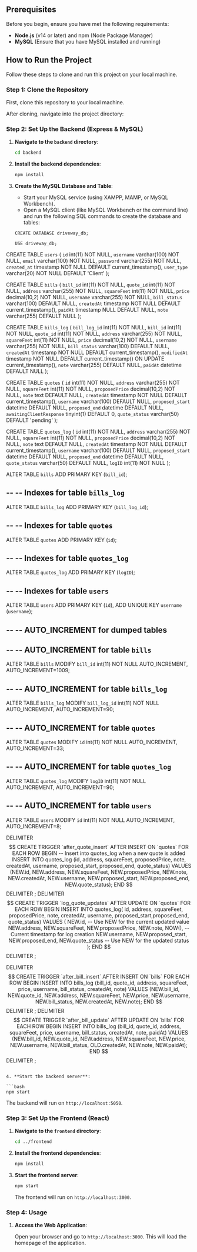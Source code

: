 

## Prerequisites

Before you begin, ensure you have met the following requirements:
- **Node.js** (v14 or later) and npm (Node Package Manager)
- **MySQL** (Ensure that you have MySQL installed and running)

## How to Run the Project

Follow these steps to clone and run this project on your local machine.

### Step 1: Clone the Repository

First, clone this repository to your local machine.

 
After cloning, navigate into the project directory:


### Step 2: Set Up the Backend (Express & MySQL)

1. **Navigate to the `backend` directory**:

   ```bash
   cd backend
   ```

2. **Install the backend dependencies**:

   ```bash
   npm install
   ```

3. **Create the MySQL Database and Table**:

   - Start your MySQL service (using XAMPP, MAMP, or MySQL Workbench).
   - Open a MySQL client (like MySQL Workbench or the command line) and run the following SQL commands to create the database and tables:

   ```
   CREATE DATABASE driveway_db;

   USE driveway_db;

CREATE TABLE `users` (
  `id` int(11) NOT NULL,
  `username` varchar(100) NOT NULL,
  `email` varchar(100) NOT NULL,
  `password` varchar(255) NOT NULL,
  `created_at` timestamp NOT NULL DEFAULT current_timestamp(),
  `user_type` varchar(20) NOT NULL DEFAULT 'Client'
);


   CREATE TABLE `bills` (
  `bill_id` int(11) NOT NULL,
  `quote_id` int(11) NOT NULL,
  `address` varchar(255) NOT NULL,
  `squareFeet` int(11) NOT NULL,
  `price` decimal(10,2) NOT NULL,
  `username` varchar(255) NOT NULL,
  `bill_status` varchar(100) DEFAULT NULL,
  `createdAt` timestamp NOT NULL DEFAULT current_timestamp(),
  `paidAt` timestamp NULL DEFAULT NULL,
  `note` varchar(255) DEFAULT NULL
); 


CREATE TABLE `bills_log` (
  `bill_log_id` int(11) NOT NULL,
  `bill_id` int(11) NOT NULL,
  `quote_id` int(11) NOT NULL,
  `address` varchar(255) NOT NULL,
  `squareFeet` int(11) NOT NULL,
  `price` decimal(10,2) NOT NULL,
  `username` varchar(255) NOT NULL,
  `bill_status` varchar(100) DEFAULT NULL,
  `createdAt` timestamp NOT NULL DEFAULT current_timestamp(),
  `modifiedAt` timestamp NOT NULL DEFAULT current_timestamp() ON UPDATE current_timestamp(),
  `note` varchar(255) DEFAULT NULL,
  `paidAt` datetime DEFAULT NULL
);

CREATE TABLE `quotes` (
  `id` int(11) NOT NULL,
  `address` varchar(255) NOT NULL,
  `squareFeet` int(11) NOT NULL,
  `proposedPrice` decimal(10,2) NOT NULL,
  `note` text DEFAULT NULL,
  `createdAt` timestamp NOT NULL DEFAULT current_timestamp(),
  `username` varchar(100) DEFAULT NULL,
  `proposed_start` datetime DEFAULT NULL,
  `proposed_end` datetime DEFAULT NULL,
  `awaitingClientResponse` tinyint(1) DEFAULT 0,
  `quote_status` varchar(50) DEFAULT 'pending'
);


CREATE TABLE `quotes_log` (
  `id` int(11) NOT NULL,
  `address` varchar(255) NOT NULL,
  `squareFeet` int(11) NOT NULL,
  `proposedPrice` decimal(10,2) NOT NULL,
  `note` text DEFAULT NULL,
  `createdAt` timestamp NOT NULL DEFAULT current_timestamp(),
  `username` varchar(100) DEFAULT NULL,
  `proposed_start` datetime DEFAULT NULL,
  `proposed_end` datetime DEFAULT NULL,
  `quote_status` varchar(50) DEFAULT NULL,
  `logID` int(11) NOT NULL
); 


ALTER TABLE `bills`
  ADD PRIMARY KEY (`bill_id`);

--
-- Indexes for table `bills_log`
--
ALTER TABLE `bills_log`
  ADD PRIMARY KEY (`bill_log_id`);

--
-- Indexes for table `quotes`
--
ALTER TABLE `quotes`
  ADD PRIMARY KEY (`id`);

--
-- Indexes for table `quotes_log`
--
ALTER TABLE `quotes_log`
  ADD PRIMARY KEY (`logID`);

--
-- Indexes for table `users`
--
ALTER TABLE `users`
  ADD PRIMARY KEY (`id`),
  ADD UNIQUE KEY `username` (`username`);

--
-- AUTO_INCREMENT for dumped tables
--

--
-- AUTO_INCREMENT for table `bills`
--
ALTER TABLE `bills`
  MODIFY `bill_id` int(11) NOT NULL AUTO_INCREMENT, AUTO_INCREMENT=1009;

--
-- AUTO_INCREMENT for table `bills_log`
--
ALTER TABLE `bills_log`
  MODIFY `bill_log_id` int(11) NOT NULL AUTO_INCREMENT, AUTO_INCREMENT=90;

--
-- AUTO_INCREMENT for table `quotes`
--
ALTER TABLE `quotes`
  MODIFY `id` int(11) NOT NULL AUTO_INCREMENT, AUTO_INCREMENT=33;

--
-- AUTO_INCREMENT for table `quotes_log`
--
ALTER TABLE `quotes_log`
  MODIFY `logID` int(11) NOT NULL AUTO_INCREMENT, AUTO_INCREMENT=90;

--
-- AUTO_INCREMENT for table `users`
--
ALTER TABLE `users`
  MODIFY `id` int(11) NOT NULL AUTO_INCREMENT, AUTO_INCREMENT=8;




DELIMITER $$
CREATE TRIGGER `after_quote_insert` AFTER INSERT ON `quotes` FOR EACH ROW BEGIN
    -- Insert into quotes_log when a new quote is added
    INSERT INTO quotes_log (id, address, squareFeet, proposedPrice, note, createdAt, username, proposed_start, proposed_end, quote_status)
    VALUES (NEW.id, NEW.address, NEW.squareFeet, NEW.proposedPrice, NEW.note, NEW.createdAt, NEW.username, NEW.proposed_start, NEW.proposed_end, NEW.quote_status);
END
$$
DELIMITER ;
DELIMITER $$
CREATE TRIGGER `log_quote_updates` AFTER UPDATE ON `quotes` FOR EACH ROW BEGIN
  INSERT INTO quotes_log( id, address, squareFeet, proposedPrice, note, createdAt, username, proposed_start,proposed_end, quote_status)
  VALUES (
    NEW.id, -- Use NEW for the current updated value
    NEW.address, 
    NEW.squareFeet, 
    NEW.proposedPrice, 
    NEW.note, 
    NOW(), -- Current timestamp for log creation
    NEW.username, 
    NEW.proposed_start, 
    NEW.proposed_end, 
    NEW.quote_status -- Use NEW for the updated status
  );
END
$$
DELIMITER ;


DELIMITER $$
CREATE TRIGGER `after_bill_insert` AFTER INSERT ON `bills` FOR EACH ROW BEGIN
  INSERT INTO bills_log (bill_id, quote_id, address, squareFeet, price, username, bill_status, createdAt, note)
  VALUES (NEW.bill_id, NEW.quote_id, NEW.address, NEW.squareFeet, NEW.price, NEW.username, NEW.bill_status, NEW.createdAt, NEW.note);
END
$$
DELIMITER ;
DELIMITER $$
CREATE TRIGGER `after_bill_update` AFTER UPDATE ON `bills` FOR EACH ROW BEGIN
  INSERT INTO bills_log (bill_id, quote_id, address, squareFeet, price, username, bill_status, createdAt, note, paidAt)
  VALUES (NEW.bill_id, NEW.quote_id, NEW.address, NEW.squareFeet, NEW.price, NEW.username, NEW.bill_status, OLD.createdAt, NEW.note, NEW.paidAt);
END
$$
DELIMITER ;
   ```

4. **Start the backend server**:

   ```bash
   npm start
   ```

   The backend will run on `http://localhost:5050`.

### Step 3: Set Up the Frontend (React)

1. **Navigate to the `frontend` directory**:

   ```bash
   cd ../frontend
   ```

2. **Install the frontend dependencies**:

   ```bash
   npm install
   ```

3. **Start the frontend server**:

   ```bash
   npm start
   ```

   The frontend will run on `http://localhost:3000`.

### Step 4: Usage

1. **Access the Web Application**:

   Open your browser and go to `http://localhost:3000`. This will load the homepage of the application.
